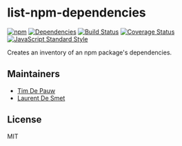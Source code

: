# list-npm-dependencies

[![npm](https://img.shields.io/npm/v/list-npm-dependencies.svg)](https://www.npmjs.com/package/list-npm-dependencies) [![Dependencies](https://img.shields.io/david/zentrick/list-npm-dependencies.svg)](https://david-dm.org/zentrick/list-npm-dependencies) [![Build Status](https://img.shields.io/travis/zentrick/list-npm-dependencies/master.svg)](https://travis-ci.org/zentrick/list-npm-dependencies) [![Coverage Status](https://img.shields.io/coveralls/zentrick/list-npm-dependencies/master.svg)](https://coveralls.io/r/zentrick/list-npm-dependencies) [![JavaScript Standard Style](https://img.shields.io/badge/code%20style-standard-brightgreen.svg)](https://github.com/feross/standard)

Creates an inventory of an npm package's dependencies.

## Maintainers

- [Tim De Pauw](https://github.com/timdp)
- [Laurent De Smet](https://github.com/laurentdesmet)

## License

MIT
